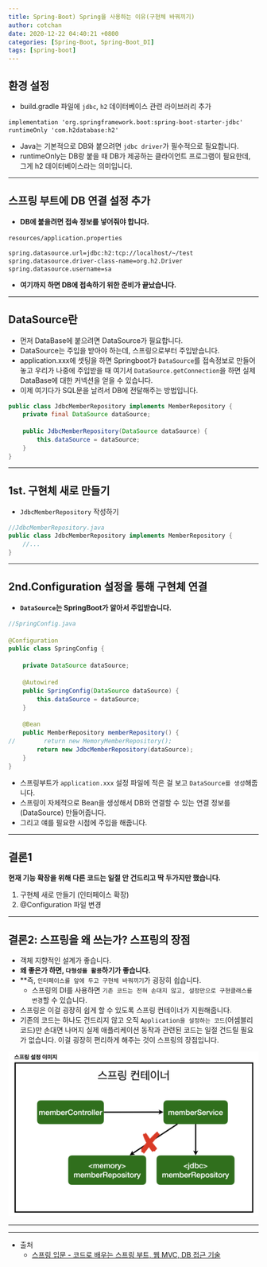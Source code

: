 ```yaml
---
title: Spring-Boot) Spring을 사용하는 이유(구현체 바꿔끼기)   
author: cotchan 
date: 2020-12-22 04:40:21 +0800 
categories: [Spring-Boot, Spring-Boot_DI]
tags: [spring-boot] 
---
```



## 환경 설정

+ build.gradle 파일에 `jdbc`, `h2` 데이터베이스 관련 라이브러리 추가

```
implementation 'org.springframework.boot:spring-boot-starter-jdbc'
runtimeOnly 'com.h2database:h2'
```

+ Java는 기본적으로 DB와 붙으려면 `jdbc driver`가 필수적으로 필요합니다.
+ runtimeOnly는 DB랑 붙을 때 DB가 제공하는 클라이언트 프로그램이 필요한데, 그게 h2 데이터베이스라는 의미입니다. 


---

## 스프링 부트에 DB 연결 설정 추가

+ **DB에 붙을려면 접속 정보를 넣어줘야 합니다.**

`resources/application.properties`

```
spring.datasource.url=jdbc:h2:tcp://localhost/~/test 
spring.datasource.driver-class-name=org.h2.Driver 
spring.datasource.username=sa

```

+ **여기까지 하면 DB에 접속하기 위한 준비가 끝났습니다.**

---

## DataSource란

+ 먼저 DataBase에 붙으려면 DataSource가 필요합니다.
+ DataSource는 주입을 받아야 하는데, 스프링으로부터 주입받습니다.
+ application.xxx에 셋팅을 하면 Springboot가 `DataSource`를 접속정보로 만들어놓고 우리가 나중에 주입받을 때 여기서 `DataSource.getConnection`을 하면 실제 DataBase에 대한 커넥션을 얻을 수 있습니다.
+ 이제 여기다가 SQL문을 날려서 DB에 전달해주는 방법입니다.

```java
public class JdbcMemberRepository implements MemberRepository {
    private final DataSource dataSource;

    public JdbcMemberRepository(DataSource dataSource) {
        this.dataSource = dataSource;
    }
}
```

---

## 1st. 구현체 새로 만들기 

+ `JdbcMemberRepository` 작성하기

```java
//JdbcMemberRepository.java
public class JdbcMemberRepository implements MemberRepository {
	//...
}
```

---

## 2nd.Configuration 설정을 통해 구현체 연결

+ **`DataSource`는 SpringBoot가 알아서 주입받습니다.**

```java
//SpringConfig.java

@Configuration
public class SpringConfig {

    private DataSource dataSource;

    @Autowired
    public SpringConfig(DataSource dataSource) {
        this.dataSource = dataSource;
    }

    @Bean
    public MemberRepository memberRepository() {
//        return new MemoryMemberRepository();
        return new JdbcMemberRepository(dataSource);
    }
}
```

+ 스프링부트가 `application.xxx` 설정 파일에 적은 걸 보고 `DataSource를 생성`해줍니다.
+ 스프링이 자체적으로 Bean을 생성해서 DB와 연결할 수 있는 연결 정보를(DataSource) 만들어줍니다.
+ 그리고 얘를 필요한 시점에 주입을 해줍니다.


---


## 결론1

**현재 기능 확장을 위해 다른 코드는 일절 안 건드리고 딱 두가지만 했습니다.** 

1. 구현체 새로 만들기 (인터페이스 확장)
2. @Configuration 파일 변경


---

## 결론2: 스프링을 왜 쓰는가? 스프링의 장점

+ 객체 지향적인 설계가 좋습니다.
+ **왜 좋은가 하면, `다형성을 활용`하기가 좋습니다.**
+ **즉, `인터페이스를 앞에 두고 구현체 바꿔끼기`가 굉장히 쉽습니다.
    + 스프링의 DI를 사용하면 `기존 코드는 전혀 손대지 않고, 설정만으로 구현클래스를 변경`할 수 있습니다.
+ 스프링은 이걸 굉장히 쉽게 할 수 있도록 스프링 컨테이너가 지원해줍니다. 
+ 기존의 코드는 하나도 건드리지 않고 오직 `Application을 설정하는 코드`(어셈블리 코드)만 손대면 나머지 실제 애플리케이션 동작과 관련된 코드는 일절 건드릴 필요가 없습니다. 이걸 굉장히 편리하게 해주는 것이 스프링의 장점입니다.


![Desktop View](/assets/img/post/spring-boot/2020-12-22-springboot-replace-implement.png)


---





---

+ 출처
    + [스프링 입문 - 코드로 배우는 스프링 부트, 웹 MVC, DB 접근 기술](https://www.inflearn.com/course/%EC%8A%A4%ED%94%84%EB%A7%81-%EC%9E%85%EB%AC%B8-%EC%8A%A4%ED%94%84%EB%A7%81%EB%B6%80%ED%8A%B8/dashboard)
